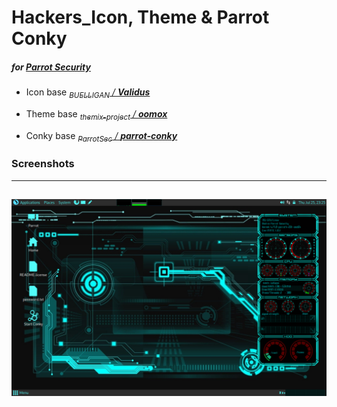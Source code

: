 # Hackers_Icon, Theme & Parrot Conky
##### for [*Parrot Security*](https://www.parrotsec.org/)

 - Icon base
*[<sub>BUELLIGAN</sub> / **Validus**](https://www.mate-look.org/p/1275784/)*

 - Theme base
*[<sub>themix-project</sub> / **oomox**](https://github.com/themix-project/oomox)*

 - Conky base
*[<sub>ParrotSec</sub> / **parrot-conky**](https://github.com/ParrotSec/parrot-conky)*

### Screenshots
---
![desktop](https://raw.githubusercontent.com/hageEX/pacit/master/screenshots/desktop.png)
---
